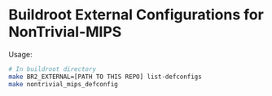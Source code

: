 # Buildroot External Configurations for NonTrivial-MIPS

Usage:
```bash
# In buildroot directory
make BR2_EXTERNAL=[PATH TO THIS REPO] list-defconfigs
make nontrivial_mips_defconfig
```
